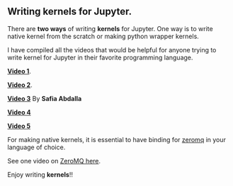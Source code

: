 ## Writing kernels for Jupyter.

There are **two ways** of writing **kernels** for Jupyter.
One way is to write native kernel from the scratch or making python wrapper kernels.

I have compiled all the videos that would be helpful for anyone trying to write kernel for Jupyter in their favorite programming language.


[**Video 1**](https://www.youtube.com/embed/pVte8t2TPNU).

[**Video 2**](https://www.youtube.com/embed/XPc3XedFMeM).

[**Video 3**](https://www.youtube.com/embed/LeMwtpYootY) By **Safia Abdalla**


[**Video 4**](https://www.youtube.com/embed/UFc0pR2ehiw)

[**Video 5**](https://www.youtube.com/embed/T385txAYSt8)


For making native kernels, it is essential to have binding for [zeromq](http://zeromq.org/) in your language of choice.

See one video on [ZeroMQ here](https://www.youtube.com/embed/_JCBphyciAs).

Enjoy writing **kernels**!!




